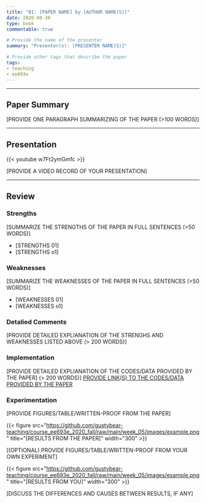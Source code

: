 ```yaml
---
title: "01: [PAPER NAME] by [AUTHOR NAME(S)]"
date: 2020-08-30
type: book
commentable: true

# Provide the name of the presenter
summary: "Presenter(s): [PRESENTER NAME(S)]"

# Provide other tags that describe the paper
tags:
- teaching
- ee693e
---
```


***
## Paper Summary
[PROVIDE ONE PARAGRAPH SUMMARIZING OF THE PAPER (>100 WORDS)]
***

## Presentation
{{< youtube w7Ft2ymGmfc >}}

[PROVIDE A VIDEO RECORD OF YOUR PRESENTATION]
***

## Review
### Strengths
[SUMMARIZE THE STRENGTHS OF THE PAPER IN FULL SENTENCES (>50 WORDS)]
- [STRENGTHS 01]
- [STRENGTHS o1]

### Weaknesses
[SUMMARIZE THE WEAKNESSES OF THE PAPER IN FULL SENTENCES (>50 WORDS)]
- [WEAKNESSES 01]
- [WEAKNESSES o1]

### Detalied Comments
[PROVIDE DETAILED EXPLIANATION OF THE STRENGHS AND WEAKNESSES LISTED ABOVE (>
200 WORDS)]

### Implementation
[PROVIDE DETAILED EXPLIANATION OF THE CODES/DATA PROVIDED BY THE PAPER] (>
200 WORDS)]
[PROVIDE LINK(S) TO THE CODES/DATA PROVIDED BY THE PAPER](https://github.com/gustybear-teaching/course_ee693e_2020_fall)

### Experimentation
[PROVIDE FIGURES/TABLE/WRITTEN-PROOF FROM THE PAPER]

{{< figure src="https://github.com/gustybear-teaching/course_ee693e_2020_fall/raw/main/week_05/images/example.png" title="[RESULTS FROM THE PAPER]" width="300" >}}

[(OPTIONAL) PROVIDE FIGURES/TABLE/WRITTEN-PROOF FROM YOUR OWN EXPERIMENT]

{{< figure src="https://github.com/gustybear-teaching/course_ee693e_2020_fall/raw/main/week_05/images/example.png" title="[RESULTS FROM YOU]" width="300" >}}

[DISCUSS THE DIFFERENCES AND CAUSES BETWEEN RESULTS, IF ANY]